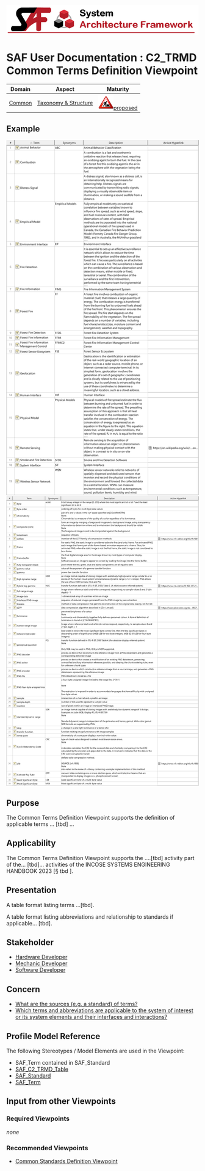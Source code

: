 ![System Architecture Framework](../diagrams/Banner_SAF.png)
# SAF User Documentation : **C2_TRMD** Common Terms Definition Viewpoint
|**Domain**|**Aspect**|**Maturity**|
| --- | --- | --- |
|[Common](../domains.md#Domain-Common)|[Taxonomy & Structure](../aspects.md#Aspect-Taxonomy-&-Structure)|![Proposed](../diagrams/Under_construction_icon-red.svg )[proposed](../using-saf/maturity.md#proposed)|
## Example
![Common-Terms-Definition-Viewpoint-primary-example.svg](../diagrams/vp-examples/Common-Terms-Definition-Viewpoint-primary-example.svg)
![Common-Terms-Definition-Viewpoint-primary-example-1.svg](../diagrams/vp-examples/Common-Terms-Definition-Viewpoint-primary-example-1.svg)
## Purpose
The Common Terms Definition Viewpoint supports the definition of applicable terms ... [tbd] ...
## Applicability
The Common Terms Definition Viewpoint supports the ....[tbd] activity part of the...  [tbd]... activities of the INCOSE SYSTEMS ENGINEERING HANDBOOK 2023 [§ tbd ].
## Presentation
A table format listing  terms ...[tbd].

A table format listing abbreviations and relationship to standards if applicable... [tbd].

## Stakeholder
* [Hardware Developer](../stakeholders.md#Hardware-Developer)
* [Mechanic Developer](../stakeholders.md#Mechanic-Developer)
* [Software Developer](../stakeholders.md#Software-Developer)
## Concern
* [What are the sources (e.g. a standard) of terms?](../concerns.md#_2021x_2_8710274_1701365358930_669398_98281)
* [Which terms and abbreviations are applicable to the system of interest or its system elements and their interfaces and interactions?](../concerns.md#_2021x_2_8710274_1701365325155_727486_98279)
## Profile Model Reference
The following Stereotypes / Model Elements are used in the Viewpoint:
* SAF_Term contained in SAF_Standard
* [SAF_C2_TRMD_Table](../stereotypes.md#SAF_C2_TRMD_Table)
* [SAF_Standard](../stereotypes.md#SAF_Standard)
* [SAF_Term](../stereotypes.md#SAF_Term)
## Input from other Viewpoints
### Required Viewpoints
*none*
### Recommended Viewpoints
* [Common Standards Definition Viewpoint](Common-Standards-Definition-Viewpoint.md)
